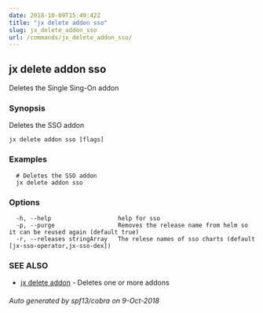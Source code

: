 ```yaml
---
date: 2018-10-09T15:49:42Z
title: "jx delete addon sso"
slug: jx_delete_addon_sso
url: /commands/jx_delete_addon_sso/
---
```

## jx delete addon sso

Deletes the Single Sing-On addon

### Synopsis

Deletes the SSO addon

```
jx delete addon sso [flags]
```

### Examples

```
  # Deletes the SSO addon
  jx delete addon sso
```

### Options

```
  -h, --help                   help for sso
  -p, --purge                  Removes the release name from helm so it can be reused again (default true)
  -r, --releases stringArray   The relese names of sso charts (default [jx-sso-operator,jx-sso-dex])
```

### SEE ALSO

* [jx delete addon](/commands/jx_delete_addon/)	 - Deletes one or more addons

###### Auto generated by spf13/cobra on 9-Oct-2018

